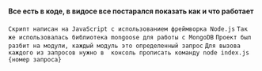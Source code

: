 ####    Все есть в коде, в видосе все постарался показать как и что работает
```Скрипт написан на JavaScript с использованием фреймворка Node.js```
`Так же использовалась библиотека mongoose для работы с MongoDB`
`Проект был разбит на модули, каждый модуль это определенный запрос`
`Для вызова каждого из запросов нужно в  консоль прописать команду node index.js {номер запроса}`